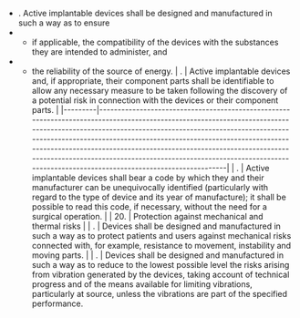 - . Active implantable devices shall be designed and manufactured in such a way as to ensure
- -  if applicable, the compatibility of the devices with the substances they are intended to administer, and
- -  the reliability of  the source of energy. | .   | Active implantable devices and, if appropriate, their component parts shall be identifiable to allow any necessary measure to be taken following the discovery of a potential risk in connection with the devices or their component parts.                                                                                                                                                                                                                           |
|---------|-----------------------------------------------------------------------------------------------------------------------------------------------------------------------------------------------------------------------------------------------------------------------------------------------------------------------------------------------------------------------------------------------------------------------------------------------------------------------|
| .   | Active implantable devices shall bear a code by which they and their manufacturer can be unequivocally identified (particularly with regard to the type of device and its year of manufacture); it shall be possible to read this code, if necessary, without the need for a surgical operation.                                                                                                                                                                      |
| 20.     | Protection against mechanical and thermal risks                                                                                                                                                                                                                                                                                                                                                                                                                       |
| .   | Devices shall be designed and manufactured in such a way as to protect patients and users against mechanical risks connected with, for example, resistance to movement, instability and moving parts.                                                                                                                                                                                                                                                                 |
| .   | Devices shall be designed and manufactured in such a way as to reduce to the lowest possible level the risks arising from vibration generated by the devices, taking account of technical progress and of the means available for limiting vibrations, particularly at source, unless the vibrations are part of the specified performance.                                                                                                                           